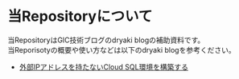 # 当Repositoryについて
当RepositoryはGIC技術ブログのdryaki blogの補助資料です。  
当Reporisotyの概要や使い方などは以下のdryaki blogを参考ください。
- [外部IPアドレスを持たないCloud SQL環境を構築する](https://dryaki.gicloud.co.jp/articles/connect-private-ip)